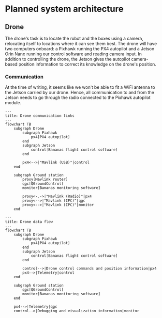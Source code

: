 # Planned system architecture

## Drone

The drone's task is to locate the robot and the boxes using a camera, relocating
itself to locations where it can see them best. The drone will have two
computers onboard: a Pixhawk running the PX4 autopilot and a Jetson Orin Nano
running our control software and reading camera input. In addition to
controlling the drone, the Jetson gives the autopilot camera-based position
information to correct its knowledge on the drone's position.

### Communication

At the time of writing, it seems like we won't be able to fit a WiFi antenna to
the Jetson carried by our drone. Hence, all communication to and from the Jetson
needs to go through the radio connected to the Pixhawk autopilot module.

```mermaid
---
title: Drone communication links
---
flowchart TB
    subgraph Drone
        subgraph Pixhawk
            px4[PX4 autopilot]
        end
        subgraph Jetson
            control[Bananas flight control software]
        end

        px4<-->|"Mavlink (USB)"|control
    end

    subgraph Ground station
        proxy[Mavlink router]
        qgc[QGroundControl]
        monitor[Bananas monitoring software]

        proxy<-.->|"Mavlink (Radio)"|px4
        proxy<-->|"Mavlink (IPC)"|qgc
        proxy<-->|"Mavlink (IPC)"|monitor
    end
```

```mermaid
---
title: Drone data flow
---
flowchart TB
    subgraph Drone
        subgraph Pixhawk
            px4[PX4 autopilot]
        end
        subgraph Jetson
            control[Bananas flight control software]
        end

        control-->|Drone control commands and position information|px4
        px4-->|Telemetry|control
    end

    subgraph Ground station
        qgc[QGroundControl]
        monitor[Bananas monitoring software]
    end

    px4-->|Telemetry|qgc
    control-->|Debugging and visualization information|monitor
```
